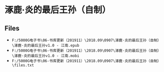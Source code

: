 # 涿鹿·炎的最后王孙（自制）

## Files

- `F:/5000G电子书\06-书库更新（201911）\2018.09\0907\涿鹿·炎的最后王孙（自制）\涿鹿·炎的最后王孙v1.0 - 江南.epub`
- `F:/5000G电子书\06-书库更新（201911）\2018.09\0907\涿鹿·炎的最后王孙（自制）\涿鹿·炎的最后王孙v1.0 - 江南.mobi`
- `F:/5000G电子书\06-书库更新（201911）\2018.09\0907\涿鹿·炎的最后王孙（自制）\files.txt`
